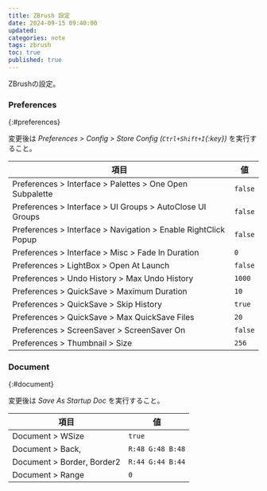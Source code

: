 ```yaml
---
title: ZBrush 設定
date: 2024-09-15 09:40:00
updated:
categories: note
tags: zbrush
toc: true
published: true
---
```

ZBrushの設定。

### Preferences
{:#preferences}

変更後は *Preferences > Config > Store Config (`Ctrl+Shift+I`{:key})* を実行すること。

| 項目                                                           | 値      |
| -------------------------------------------------------------- | ------- |
| Preferences > Interface > Palettes > One Open Subpalette       | `false` |
| Preferences > Interface > UI Groups > AutoClose UI Groups      | `false` |
| Preferences > Interface > Navigation > Enable RightClick Popup | `false` |
| Preferences > Interface > Misc > Fade In Duration              | `0`     |
| Preferences > LightBox > Open At Launch                        | `false` |
| Preferences > Undo History > Max Undo History                  | `1000`  |
| Preferences > QuickSave > Maximum Duration                     | `10`    |
| Preferences > QuickSave > Skip History                         | `true`  |
| Preferences > QuickSave > Max QuickSave Files                  | `20`    |
| Preferences > ScreenSaver > ScreenSaver On                     | `false` |
| Preferences > Thumbnail > Size                                 | `256`   |

### Document
{:#document}

変更後は *Save As Startup Doc* を実行すること。

| 項目                       | 値               |
| -------------------------- | ---------------- |
| Document > WSize           | `true`           |
| Document > Back,           | `R:48 G:48 B:48` |
| Document > Border, Border2 | `R:44 G:44 B:44` |
| Document > Range           | `0`              |

<!--
### Hotkey
{:#hotkey}

| Application Command | Runtime Command | HotKey                    |
| ------------------- | --------------- | ------------------------- |
| Hierarchy           | SelectHierarchy | `Ctrl+Alt+Shift+S`{:.key} |
-->
